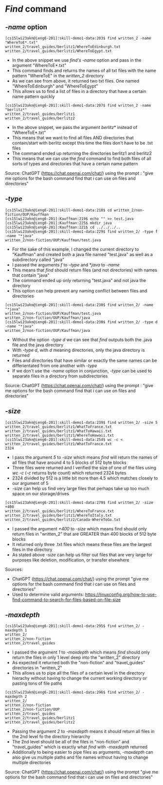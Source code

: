 # *Find* command

## *-name* option

```
[cs15lwi23akn@ieng6-201]:skill-demo1-data:203$ find written_2 -name "WhereToE*.txt"
written_2/travel_guides/berlitz1/WhereToEdinburgh.txt
written_2/travel_guides/berlitz1/WhereToEgypt.txt
```
- In the above snippet we use *find's -name* option and pass in the argument "WhereToE*.txt"
- This command finds and returns the names of all txt files with the name pattern "WhereToE" in the *written_2* directory
- As we can see from above, it returned two txt files. One named "WhereToEdinburgh" and "WhereToEgypt"
- This allows us to find a list of files in a directory that have a certain name pattern quickly

```
[cs15lwi23akn@ieng6-201]:skill-demo1-data:207$ find written_2 -name "berlitz*"
written_2/travel_guides/berlitz1
written_2/travel_guides/berlitz2
```
- In the above snippet, we pass the argument *berlitz** instead of "WhereToE*.txt"
- This means that we want to find all files AND directories that contain/start with berlitz except this time the files don't have to be .txt files
- The command ended up returning the directories berlitz1 and berlitz2
- This means that we can use the *find* command to find both files of all sorts of types and directories that have a certain name pattern

Source: ChatGPT (https://chat.openai.com/chat/) using the prompt : "give me options for the bash command find that i can use on files and directories"

## *-type*

```
[cs15lwi23akn@ieng6-201]:skill-demo1-data:218$ cd written_2/non-fiction/OUP/Kauffman 
[cs15lwi23akn@ieng6-201]:Kauffman:219$ echo "" >> test.java
[cs15lwi23akn@ieng6-201]:Kauffman:225$ mkdir java
[cs15lwi23akn@ieng6-201]:Kauffman:221$ cd ../../../..
[cs15lwi23akn@ieng6-201]:skill-demo1-data:229$ find written_2/ -type f -name "*java"
written_2/non-fiction/OUP/Kauffman/test.java
```
- For the sake of this example, I changed the current directory to "Kauffman" and created both a java file named "test.java" as well as a subdirectory called "java"
- I passed the arguments *f* to *-type* and **java* to *-name*
- This means that *find* should return files (and not directories) with names that contain "java"
- The command ended up only returning "test.java" and not java the directory
- This option can help prevent any naming conflict between files and directories

```
[cs15lwi23akn@ieng6-201]:skill-demo1-data:238$ find written_2/ -name "*java"
written_2/non-fiction/OUP/Kauffman/test.java
written_2/non-fiction/OUP/Kauffman/java
[cs15lwi23akn@ieng6-201]:skill-demo1-data:238$ find written_2/ -type d -name "*java"
written_2/non-fiction/OUP/Kauffman/java
```
- Without the option *-type d* we can see that *find* outputs both the .java file and the java directory
- With *-type d*, with *d* meaning directories, only the java directory is returned
- Files and directories that have similar or exactly the same names can be differientated from one another with *-type*
- If we don't use the *-name* option in conjunction, *-type* can be used to separate files in a directory from subdirectories

Source: ChatGPT (https://chat.openai.com/chat/) using the prompt : "give me options for the bash command find that i can use on files and directories"

## *-size*

```
[cs15lwi23akn@ieng6-201]:skill-demo1-data:239$ find written_2/ -size 5       
written_2/travel_guides/berlitz1/WhatToFrance.txt
written_2/travel_guides/berlitz1/WhatToHawaii.txt
written_2/travel_guides/berlitz1/WhereToHawaii.txt
[cs15lwi23akn@ieng6-201]:skill-demo1-data:254$ wc -c < written_2/travel_guides/berlitz1/WhatToFrance.txt
2324
```
- I pass the argument *5* to *-size* which means *find* will return the names of all files that have around 4 to 5 blocks of 512 byte blocks
- Three files were returned and I verified the size of one of the files using *wc -c* (*-c* returns byte count) which returned 2324 bytes
- 2324 divided by 512 is a little bit more than 4.5 which matches closely to our argument of 5
- *-size* can help us find very large files that perhaps take up too much space on our storage/drives

```
[cs15lwi23akn@ieng6-201]:skill-demo1-data:279$ find written_2/ -size +400
written_2/travel_guides/berlitz1/WhereToFrance.txt
written_2/travel_guides/berlitz1/WhereToItaly.txt
written_2/travel_guides/berlitz2/Canada-WhereToGo.txt
```
- I passed the argument *+400* to *-size* which means find should only return files in "written_2" that are GREATER than 400 blocks of 512 byte blocks
- It returned only three .txt files which means these files are the largest files in the directory
- As stated above *-size* can help us filter out files that are very large for purposes like deletion, modification, or transfer elsewhere

Sources: 
- ChatGPT (https://chat.openai.com/chat/) using the prompt "give me options for the bash command find that i can use on files and directories"
- Used to determine valid arguments: https://linuxconfig.org/how-to-use-find-command-to-search-for-files-based-on-file-size

## *-maxdepth*

```
[cs15lwi23akn@ieng6-201]:skill-demo1-data:295$ find written_2/ -maxdepth 1 
written_2/
written_2/non-fiction
written_2/travel_guides
```
- I passed the argument *1* to *-maxdepth* which means *find* should only return the files in only 1 level deep into the "written_2" directory
- As expected it returned both the "non-fiction" and "travel_guides" directories in "written_2"
- This allows us to pipe all the files of a certain level in the directory hierachy without having to change the current working directory or pasting tons of file paths

```
[cs15lwi23akn@ieng6-201]:skill-demo1-data:296$ find written_2/ -maxdepth 2
written_2/
written_2/non-fiction
written_2/non-fiction/OUP
written_2/travel_guides
written_2/travel_guides/berlitz1
written_2/travel_guides/berlitz2
```
- Passing the argument *2* to *-maxdepth* means it should return all files in the 2nd level fo the directory hierarchy
- The 2nd level should be all of the files in "non-fiction" and "travel_guides" which is exactly what *find* with *-maxdepth* returned
- Additionally to being easier to pipe files as arguments, *-maxdepth* can also give us multiple paths and file names without having to change multiple directories

Source: ChatGPT (https://chat.openai.com/chat/) using the prompt "give me options for the bash command find that i can use on files and directories"
